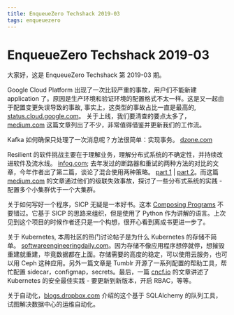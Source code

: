 ```yaml
---
title: EnqueueZero Techshack 2019-03
tags: enqueuezero
---
```


# EnqueueZero Techshack 2019-03

大家好，这是 EnqueueZero Techshack 第 2019-03 期。

Google Cloud Platform 出现了一次比较严重的事故，用户们不能新建 application 了。原因是生产环境和验证环境的配置格式不太一样。这是又一起由于配置变更失误导致的事故, 事实上，这类型的事故占比一直是最高的, [status.cloud.google.com](https://status.cloud.google.com/incident/appengine/19001)。
关于上线，我们要清查的要点太多了，[medium.com](https://medium.com/@rakyll/production-guideline-9d5d10c8f1e) 这篇文章列出了不少，非常值得借鉴并更新我们的工作流。

Kafka 如何确保只处理了一次消息呢？方法很简单：实现事务。 [dzone.com](https://dzone.com/articles/interpreting-kafkas-exactly-once-semantics)

Resilient 的软件挑战主要在于理解业务，理解分布式系统的不确定性，并持续改进软件及流水线。 [infoq.com](https://www.infoq.com/articles/towards-resilient-software-design); 去年发过的断路器和重试的两种方法的对比的文章，今年作者出了第二篇，谈论了混合使用两种策略。 [part 1](https://engineering.grab.com/designing-resilient-systems-part-1) | [part 2](https://engineering.grab.com/designing-resilient-systems-part-2)。而这篇 [medium.com](https://medium.com/@daniel.p.woods/on-infrastructure-at-scale-a-cascading-failure-of-distributed-systems-7cff2a3cd2df) 的文章通过他们的级联失效事故，探讨了一些分布式系统的实践 - 配置多个小集群优于一个大集群。

关于如何写好一个程序，SICP 无疑是一本好书。这本 [Composing Programs](https://composingprograms.com/) 不要错过。它基于 SICP 的思路来组织，但是使用了 Python 作为讲解的语言。上次见到这个项目的时候作者还只是一个构想，很开心看到离成书更进一步了。

关于 Kubernetes, 本周社区的热门讨论帖子是为什么 Kubernetes 的存储不简单。 [softwareengineeringdaily.com](https://softwareengineeringdaily.com/2019/01/11/why-is-storage-on-kubernetes-is-so-hard/)。因为存储不像应用程序想停就停，想摧毁重建就重建，毕竟数据都在上面。存储需要的高度的稳定，可以使用云服务，也可以用 Ceph 这种应用。另外一篇文章是 Tumblr 开源了一系列配置的帮助工具，帮忙配置 sidecar，configmap，secrets。最后，一篇 [cncf.io](https://www.cncf.io/blog/2019/01/14/9-kubernetes-security-best-practices-everyone-must-follow/) 的文章讲述了 Kubernetes 的安全最佳实践 - 要更新到新版本，开启 RBAC，等等。

关于自动化，[blogs.dropbox.com](https://blogs.dropbox.com/tech/2019/01/automating-datacenter-operations-at-dropbox/) 介绍的这个基于 SQLAlchemy 的队列工具，试图解决数据中心的运维自动化。

<SubscribeCNList />

<TechshackHeader />
